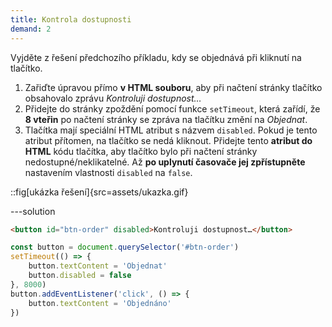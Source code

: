 ```yaml
---
title: Kontrola dostupnosti
demand: 2
---
```


Vyjděte z řešení předchozího příkladu, kdy se objednává při kliknutí na tlačítko.

1. Zařiďte úpravou přímo **v HTML souboru**, aby při načtení stránky tlačítko obsahovalo zprávu _Kontroluji dostupnost…_
1. Přidejte do stránky zpoždění pomocí funkce `setTimeout`, která zařídí, že **8 vteřin** po načtení stránky se zpráva na tlačítku změní na _Objednat_.
1. Tlačítka mají speciální HTML atribut s názvem `disabled`. Pokud je tento atribut přítomen, na tlačítko se nedá kliknout. Přidejte tento **atribut do HTML** kódu tlačítka, aby tlačítko bylo při načtení stránky nedostupné/neklikatelné. Až **po uplynutí časovače jej zpřístupněte** nastavením vlastnosti `disabled` na `false`.

::fig[ukázka řešení]{src=assets/ukazka.gif}

---solution

```html
<button id="btn-order" disabled>Kontroluji dostupnost…</button>
```

```js
const button = document.querySelector('#btn-order')
setTimeout(() => {
	button.textContent = 'Objednat'
	button.disabled = false
}, 8000)
button.addEventListener('click', () => {
	button.textContent = 'Objednáno'
})
```
